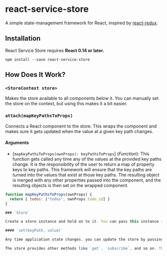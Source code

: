 # react-service-store

A simple state-management framework for React, inspired by [react-redux](https://github.com/reactjs/react-redux).

## Installation

React Service Store requires **React 0.14 or later.**

```
npm install --save react-service-store
```

## How Does It Work?

### `<StoreContext store>`

Makes the store available to all components below it. You can manually set the store on the context, but using this makes it a bit easier.

### `attach(mapKeyPathsToProps)`

Connects a React component to the store. This wraps the component and makes sure it gets updated when the value at a given key path changes.

#### Arguments

* [`mapKeyPathsToProps(ownProps): keyPathsToProps`] \(*Function*): This function gets called any time any of the values at the provided key paths change. It is the responsibility of the user to return a map of property keys to key paths. This framework will ensure that the key paths are turned into the values that exist at those key paths. The resulting object is merged with any other properties passed into the component, and the resulting objects is then set on the wrapped component.

```js
function mapKeyPathsToProps(ownProps) {
  return { todos: ["todos", ownProps.todo_id] }
}

### `Store`

Create a store instance and hold on to it. You can pass this instance into `StoreContext` so that it's available to all components.

#### `set(keyPath, value)`

Any time application state changes, you can update the store by passing in a key path (an array of strings) and a value. If you want components to reflect the store changes, make sure you update the same store instance.

The store provides other methods like `get`, `subscribe`, and so on. These are used by `attach`, but can also be called directly to check the store state and subscribe to changes in it.
